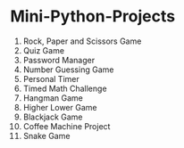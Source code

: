 # Mini-Python-Projects

1) Rock, Paper and Scissors Game
2) Quiz Game
3) Password Manager
4) Number Guessing Game
5) Personal Timer
6) Timed Math Challenge
7) Hangman Game
8) Higher Lower Game
9) Blackjack Game
10) Coffee Machine Project
11) Snake Game
